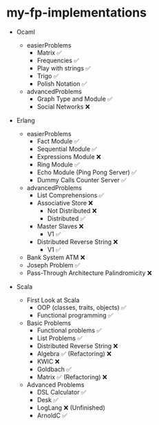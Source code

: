 # my-fp-implementations
- Ocaml
  - easierProblems
    - Matrix ✅
    - Frequencies ✅
    - Play with strings ✅
    - Trigo ✅
    - Polish Notation ✅
  - advancedProblems 
    - Graph Type and Module ✅
    - Social Networks ❌

- Erlang
   - easierProblems 
      - Fact Module ✅
      - Sequential Module ✅
      - Expressions Module ❌
      - Ring Module ✅
      - Echo Module (Ping Pong Server) ✅
      - Dummy Calls Counter Server ✅
  - advancedProblems
      - List Comprehensions ✅
      - Associative Store ❌
        - Not Distributed ❌
        - Distributed ✅
      - Master Slaves ❌
        - V1 ✅
      - Distributed Reverse String ❌
        - V1 ✅
  - Bank System ATM ❌
  - Joseph Problem ✅
  - Pass-Through Architecture Palindromicity ❌
  
- Scala
  - First Look at Scala
    - OOP (classes, traits, objects) ✅
    - Functional programming ✅ 
  - Basic Problems
    - Functional problems ✅
    - List Problems ✅
    - Distributed Reverse String ❌
    - Algebra ✅ (Refactoring) ❌
    - KWIC ❌
    - Goldbach ✅
    - Matrix ✅ (Refactoring) ❌
  - Advanced Problems 
    - DSL Calculator ✅
    - Desk ✅
    - LogLang ❌ (Unfinished)
    - ArnoldC ✅